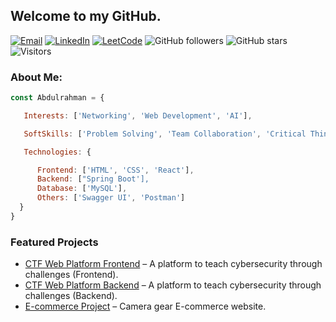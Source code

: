 
## Welcome to my GitHub.
[![Email](https://img.shields.io/badge/Email-Me-red?style=flat-square&logo=gmail)](mailto:Abdulrahman.o.Turky@gmail.com)
[![LinkedIn](https://img.shields.io/badge/LinkedIn-Connect-blue?style=flat&logo=linkedin&logoColor=white)](https://www.linkedin.com/in/abdulrahman-osama-2b61762b6/)
[![LeetCode](https://img.shields.io/badge/LeetCode-Solve-orange?style=flat-square&logo=leetcode)](https://leetcode.com/your-profile)
![GitHub followers](https://img.shields.io/github/followers/A-Os-G?style=flat-square)
![GitHub stars](https://img.shields.io/github/stars/A-Os-G?style=flat-square)
![Visitors](https://komarev.com/ghpvc/?username=A-Os-G&style=flat-square&color=blue)

### About Me:

```javascript
const Abdulrahman = {

   Interests: ['Networking', 'Web Development', 'AI'],

   SoftSkills: ['Problem Solving', 'Team Collaboration', 'Critical Thinking'],

   Technologies: {

      Frontend: ['HTML', 'CSS', 'React'],
      Backend: ["Spring Boot'],
      Database: ['MySQL'],
      Others: ['Swagger UI', 'Postman']
  }
}
```

### Featured Projects
- [CTF Web Platform Frontend](https://github.com/A-Os-G/CTF_Frontend_React_Website) – A platform to teach cybersecurity through challenges (Frontend).
- [CTF Web Platform Backend](https://github.com/A-Os-G/CTF_Backend_Springboot_Website) – A platform to teach cybersecurity through challenges (Backend).
- [E-commerce Project](https://github.com/A-Os-G/AppDevProject) – Camera gear E-commerce website.






